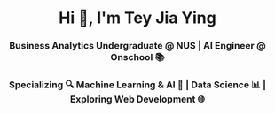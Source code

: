 
<h1 align="center">Hi 👋, I'm Tey Jia Ying</h1>
<h3 align="center">Business Analytics Undergraduate @ NUS | AI Engineer @ Onschool 📚</h3>
<h3 align="center">Specializing 🔍 Machine Learning & AI 🤖 | Data Science 📊 | Exploring Web Development 🌐</h3>

<!--
**jiayingtjy/jiayingtjy** is a ✨ _special_ ✨ repository because its `README.md` (this file) appears on your GitHub profile.

Here are some ideas to get you started:

- 🔭 I’m currently working on ...
- 🌱 I’m currently learning ...
- 👯 I’m looking to collaborate on ...
- 🤔 I’m looking for help with ...
- 💬 Ask me about ...
- 📫 How to reach me: ...
- 😄 Pronouns: ...
- ⚡ Fun fact: ...
-->
